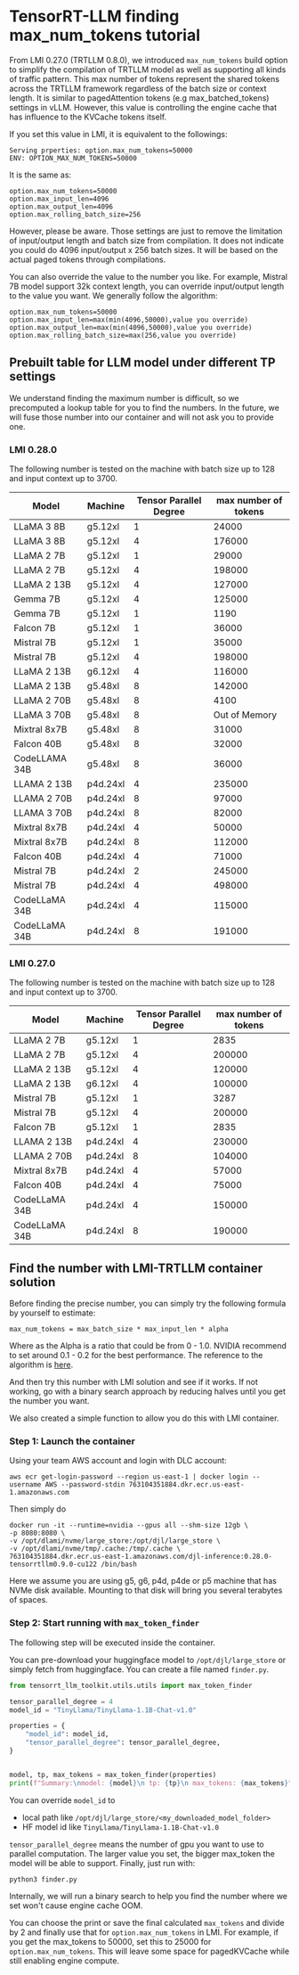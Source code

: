 # TensorRT-LLM finding max_num_tokens tutorial

From LMI 0.27.0 (TRTLLM 0.8.0), we introduced `max_num_tokens` build option to simplify the compilation of TRTLLM model as well as supporting all kinds of traffic pattern.
This max number of tokens represent the shared tokens across the TRTLLM framework regardless of the batch size or context length.
It is similar to pagedAttention tokens (e.g max_batched_tokens) settings in vLLM. However, this value is controlling the engine cache that has influence to the KVCache tokens itself.

If you set this value in LMI, it is equivalent to the followings:

```
Serving prperties: option.max_num_tokens=50000
ENV: OPTION_MAX_NUM_TOKENS=50000
```

It is the same as:

```
option.max_num_tokens=50000
option.max_input_len=4096
option.max_output_len=4096
option.max_rolling_batch_size=256
```

However, please be aware. Those settings are just to remove the limitation of input/output length and batch size from compilation.
It does not indicate you could do 4096 input/output x 256 batch sizes. It will be based on the actual paged tokens through compilations.

You can also override the value to the number you like. 
For example, Mistral 7B model support 32k context length, you can override input/output length to the value you want. We generally follow the algorithm:

```
option.max_num_tokens=50000
option.max_input_len=max(min(4096,50000),value you override)
option.max_output_len=max(min(4096,50000),value you override)
option.max_rolling_batch_size=max(256,value you override)
```

## Prebuilt table for LLM model under different TP settings

We understand finding the maximum number is difficult, so we precomputed a lookup table for you to find the numbers.
In the future, we will fuse those number into our container and will not ask you to provide one.

### LMI 0.28.0

The following number is tested on the machine with batch size up to 128 and input context up to 3700.

| Model         | Machine  | Tensor Parallel Degree | max number of tokens | 
|---------------|----------|------------------------|----------------------|
| LLaMA 3 8B    | g5.12xl  | 1	                     | 24000                |
| LLaMA 3 8B    | g5.12xl  | 4	                     | 176000               |
| LLaMA 2 7B    | g5.12xl  | 1	                     | 29000                |
| LLaMA 2 7B    | g5.12xl  | 4	                     | 198000               | 
| LLaMA 2 13B   | g5.12xl  | 4                      | 127000               |  
| Gemma 7B      | g5.12xl  | 4                      | 125000               |  
| Gemma 7B      | g5.12xl  | 1                      | 1190                 |  
| Falcon 7B     | g5.12xl  | 1                      | 36000                |  
| Mistral 7B    | g5.12xl  | 1                      | 35000                |  
| Mistral 7B    | g5.12xl  | 4                      | 198000               |  
| LLaMA 2 13B   | g6.12xl  | 4                      | 116000               |
| LLaMA 2 13B   | g5.48xl  | 8                      | 142000               |  
| LLaMA 2 70B   | g5.48xl  | 8                      | 4100                 |  
| LLaMA 3 70B   | g5.48xl  | 8                      | Out of Memory        |  
| Mixtral 8x7B  | g5.48xl  | 8                      | 31000                |  
| Falcon 40B    | g5.48xl  | 8                      | 32000                |  
| CodeLLAMA 34B | g5.48xl  | 8                      | 36000                |
| LLAMA 2 13B   | p4d.24xl | 4                      | 235000               | 
| LLAMA 2 70B   | p4d.24xl | 8                      | 97000                | 
| LLAMA 3 70B   | p4d.24xl | 8                      | 82000                | 
| Mixtral 8x7B  | p4d.24xl | 4                      | 50000                | 
| Mixtral 8x7B  | p4d.24xl | 8                      | 112000               | 
| Falcon 40B    | p4d.24xl | 4                      | 71000                | 
| Mistral 7B    | p4d.24xl | 2                      | 245000               | 
| Mistral 7B    | p4d.24xl | 4                      | 498000               | 
| CodeLLaMA 34B | p4d.24xl | 4                      | 115000               | 
| CodeLLaMA 34B | p4d.24xl | 8                      | 191000               |

### LMI 0.27.0

The following number is tested on the machine with batch size up to 128 and input context up to 3700.

| Model         | Machine  | Tensor Parallel Degree | max number of tokens | 
|---------------|----------|------------------------|----------------------|
| LLaMA 2 7B    | g5.12xl  | 1	                     | 2835                 |
| LLaMA 2 7B    | g5.12xl  | 4	                     | 200000               | 
| LLaMA 2 13B   | g5.12xl  | 4                      | 120000               |  
| LLaMA 2 13B   | g6.12xl  | 4                      | 100000               |  
| Mistral 7B    | g5.12xl  | 1                      | 3287                 |  
| Mistral 7B    | g5.12xl  | 4                      | 200000               | 
| Falcon 7B     | g5.12xl  | 1                      | 2835                 | 
| LLAMA 2 13B   | p4d.24xl | 4                      | 230000               | 
| LLAMA 2 70B   | p4d.24xl | 8                      | 104000               | 
| Mixtral 8x7B  | p4d.24xl | 4                      | 57000                | 
| Falcon 40B    | p4d.24xl | 4                      | 75000                | 
| CodeLLaMA 34B | p4d.24xl | 4                      | 150000               | 
| CodeLLaMA 34B | p4d.24xl | 8                      | 190000               | 

## Find the number with LMI-TRTLLM container solution

Before finding the precise number, you can simply try the following formula by yourself to estimate:

```
max_num_tokens = max_batch_size * max_input_len * alpha
```

Where as the Alpha is a ratio that could be from 0 - 1.0. NVIDIA recommend to set around 0.1 - 0.2 for the best performance.
The reference to the algorithm is [here](https://github.com/NVIDIA/TensorRT-LLM/blob/v0.9.0/docs/source/perf_best_practices.md#maximum-number-of-tokens).

And then try this number with LMI solution and see if it works. 
If not working, go with a binary search approach by reducing halves until you get the number you want.

We also created a simple function to allow you do this with LMI container.

### Step 1: Launch the container

Using your team AWS account and login with DLC account:

```
aws ecr get-login-password --region us-east-1 | docker login --username AWS --password-stdin 763104351884.dkr.ecr.us-east-1.amazonaws.com
```

Then simply do

```
docker run -it --runtime=nvidia --gpus all --shm-size 12gb \
-p 8080:8080 \
-v /opt/dlami/nvme/large_store:/opt/djl/large_store \
-v /opt/dlami/nvme/tmp/.cache:/tmp/.cache \
763104351884.dkr.ecr.us-east-1.amazonaws.com/djl-inference:0.28.0-tensorrtllm0.9.0-cu122 /bin/bash
```

Here we assume you are using g5, g6, p4d, p4de or p5 machine that has NVMe disk available. 
Mounting to that disk will bring you several terabytes of spaces.

### Step 2: Start running with `max_token_finder`

The following step will be executed inside the container.

You can pre-download your huggingface model to `/opt/djl/large_store` or simply fetch from huggingface.
You can create a file named `finder.py`.

```python
from tensorrt_llm_toolkit.utils.utils import max_token_finder

tensor_parallel_degree = 4
model_id = "TinyLlama/TinyLlama-1.1B-Chat-v1.0"

properties = {
    "model_id": model_id,
    "tensor_parallel_degree": tensor_parallel_degree,
}


model, tp, max_tokens = max_token_finder(properties)
print(f"Summary:\nmodel: {model}\n tp: {tp}\n max_tokens: {max_tokens}")
```

You can override `model_id` to
- local path like `/opt/djl/large_store/<my_downloaded_model_folder>`
- HF model id like `TinyLlama/TinyLlama-1.1B-Chat-v1.0`

`tensor_parallel_degree` means the number of gpu you want to use to parallel computation.
The larger value you set, the bigger max_token the model will be able to support. Finally, just run with:

```
python3 finder.py
```

Internally, we will run a binary search to help you find the number where we set won't cause engine cache OOM.

You can choose the print or save the final calculated `max_tokens` and divide by 2 and finally use that for `option.max_num_tokens` in LMI.
For example, if you get the max_tokens to 50000, set this to 25000 for `option.max_num_tokens`. This will leave some space for pagedKVCache while still enabling engine compute.
